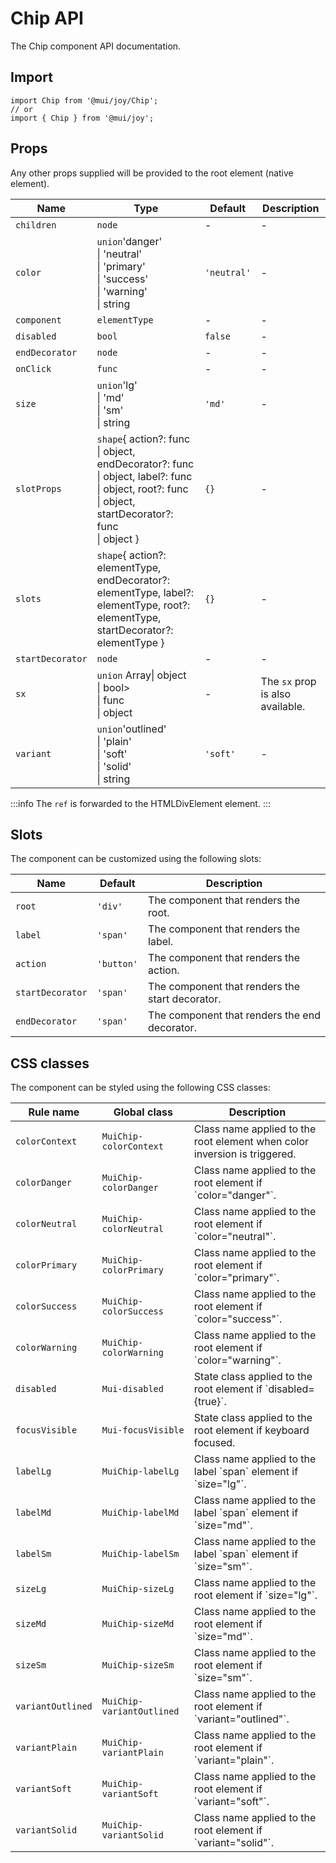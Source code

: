 # Chip API

The Chip component API documentation.

## Import

```
import Chip from '@mui/joy/Chip';
// or
import { Chip } from '@mui/joy';
```

## Props

Any other props supplied will be provided to the root element (native element).

| Name | Type | Default | Description |
| --- | --- | --- | --- |
| `children` | `node` | - | - |
| `color` | `union`'danger'<br>\| 'neutral'<br>\| 'primary'<br>\| 'success'<br>\| 'warning'<br>\| string | `'neutral'` | - |
| `component` | `elementType` | - | - |
| `disabled` | `bool` | `false` | - |
| `endDecorator` | `node` | - | - |
| `onClick` | `func` | - | - |
| `size` | `union`'lg'<br>\| 'md'<br>\| 'sm'<br>\| string | `'md'` | - |
| `slotProps` | `shape`{ action?: func<br>\| object, endDecorator?: func<br>\| object, label?: func<br>\| object, root?: func<br>\| object, startDecorator?: func<br>\| object } | `{}` | - |
| `slots` | `shape`{ action?: elementType, endDecorator?: elementType, label?: elementType, root?: elementType, startDecorator?: elementType } | `{}` | - |
| `startDecorator` | `node` | - | - |
| `sx` | `union` Array\| object<br>\| bool><br>\| func<br>\| object | - | The `sx` prop is also available. |
| `variant` | `union`'outlined'<br>\| 'plain'<br>\| 'soft'<br>\| 'solid'<br>\| string | `'soft'` | - |

:::info
The `ref` is forwarded to the HTMLDivElement element.
:::

## Slots

The component can be customized using the following slots:

| Name | Default | Description |
| --- | --- | --- |
| `root` | `'div'` | The component that renders the root. |
| `label` | `'span'` | The component that renders the label. |
| `action` | `'button'` | The component that renders the action. |
| `startDecorator` | `'span'` | The component that renders the start decorator. |
| `endDecorator` | `'span'` | The component that renders the end decorator. |

## CSS classes

The component can be styled using the following CSS classes:

| Rule name | Global class | Description |
| --- | --- | --- |
| `colorContext` | `MuiChip-colorContext` | Class name applied to the root element when color inversion is triggered. |
| `colorDanger` | `MuiChip-colorDanger` | Class name applied to the root element if \`color="danger"\`. |
| `colorNeutral` | `MuiChip-colorNeutral` | Class name applied to the root element if \`color="neutral"\`. |
| `colorPrimary` | `MuiChip-colorPrimary` | Class name applied to the root element if \`color="primary"\`. |
| `colorSuccess` | `MuiChip-colorSuccess` | Class name applied to the root element if \`color="success"\`. |
| `colorWarning` | `MuiChip-colorWarning` | Class name applied to the root element if \`color="warning"\`. |
| `disabled` | `Mui-disabled` | State class applied to the root element if \`disabled={true}\`. |
| `focusVisible` | `Mui-focusVisible` | State class applied to the root element if keyboard focused. |
| `labelLg` | `MuiChip-labelLg` | Class name applied to the label \`span\` element if \`size="lg"\`. |
| `labelMd` | `MuiChip-labelMd` | Class name applied to the label \`span\` element if \`size="md"\`. |
| `labelSm` | `MuiChip-labelSm` | Class name applied to the label \`span\` element if \`size="sm"\`. |
| `sizeLg` | `MuiChip-sizeLg` | Class name applied to the root element if \`size="lg"\`. |
| `sizeMd` | `MuiChip-sizeMd` | Class name applied to the root element if \`size="md"\`. |
| `sizeSm` | `MuiChip-sizeSm` | Class name applied to the root element if \`size="sm"\`. |
| `variantOutlined` | `MuiChip-variantOutlined` | Class name applied to the root element if \`variant="outlined"\`. |
| `variantPlain` | `MuiChip-variantPlain` | Class name applied to the root element if \`variant="plain"\`. |
| `variantSoft` | `MuiChip-variantSoft` | Class name applied to the root element if \`variant="soft"\`. |
| `variantSolid` | `MuiChip-variantSolid` | Class name applied to the root element if \`variant="solid"\`. |